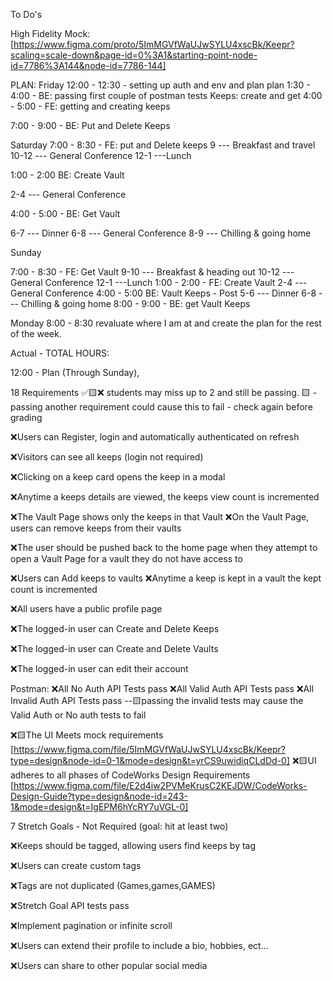 To Do's 

High Fidelity Mock: 
  [https://www.figma.com/proto/5ImMGVfWaUJwSYLU4xscBk/Keepr?scaling=scale-down&page-id=0%3A1&starting-point-node-id=7786%3A144&node-id=7786-144]

PLAN: 
Friday 
12:00 - 12:30 - setting up auth and env and plan
plan
1:30 - 4:00 - BE: passing first couple of postman tests Keeps: create and get
4:00 - 5:00 - FE: getting and creating keeps

7:00 - 9:00 - BE: Put and Delete Keeps 

Saturday
7:00 - 8:30 - FE: put and Delete keeps 
9 --- Breakfast and travel
10-12 --- General Conference
12-1 ---Lunch

1:00 - 2:00 BE: Create Vault

2-4 --- General Conference

4:00 - 5:00 - BE: Get Vault

6-7 --- Dinner
6-8 --- General Conference 
8-9 --- Chilling & going home

Sunday

7:00 - 8:30 - FE: Get Vault 
9-10 --- Breakfast & heading out
10-12 --- General Conference
12-1 ---Lunch 
1:00 - 2:00 - FE: Create Vault 
2-4 --- General Conference 
4:00 - 5:00 BE: Vault Keeps - Post
5-6 --- Dinner
6-8 --- Chilling & going home 
8:00 - 9:00 - BE: get Vault Keeps

Monday 
8:00 - 8:30  revaluate where I am at and create the plan for the rest of the week.


Actual - 
TOTAL HOURS:

12:00 -  Plan (Through Sunday), 


18 Requirements
✅🟨❌
  students may miss up to 2 and still be passing.
  🟨 - passing another requirement could cause this to fail - check again before grading

❌Users can Register, login and automatically authenticated on refresh

❌Visitors can see all keeps (login not required)

❌Clicking on a keep card opens the keep in a modal

❌Anytime a keeps details are viewed, the keeps view count is incremented

❌The Vault Page shows only the keeps in that Vault
❌On the Vault Page, users can remove keeps from their vaults

❌The user should be pushed back to the home page when they attempt to open a Vault Page for a vault they do not have access to

❌Users can Add keeps to vaults
❌Anytime a keep is kept in a vault the kept count is incremented

❌All users have a public profile page

❌The logged-in user can Create and Delete Keeps

❌The logged-in user can Create and Delete Vaults

❌The logged-in user can edit their account

Postman:
❌All No Auth API Tests pass
❌All Valid Auth API Tests pass
❌All Invalid Auth API Tests pass
  --🟨passing the invalid tests may cause the Valid Auth or No auth tests to fail

❌🟨The UI Meets mock requirements
  [https://www.figma.com/file/5ImMGVfWaUJwSYLU4xscBk/Keepr?type=design&node-id=0-1&mode=design&t=yrCS9uwidiqCLdDd-0]
❌🟨UI adheres to all phases of CodeWorks Design Requirements
  [https://www.figma.com/file/E2d4iw2PVMeKrusC2KEJDW/CodeWorks-Design-Guide?type=design&node-id=243-1&mode=design&t=IgEPM6hYcRY7uVGL-0]

7 Stretch Goals - Not Required (goal: hit at least two)

❌Keeps should be tagged, allowing users find keeps by tag

❌Users can create custom tags

❌Tags are not duplicated (Games,games,GAMES)

❌Stretch Goal API tests pass

❌Implement pagination or infinite scroll

❌Users can extend their profile to include a bio, hobbies, ect...

❌Users can share to other popular social media